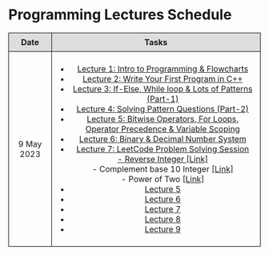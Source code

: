 <!DOCTYPE html>
<html>
  <head>
    <meta charset="UTF-8">
    <title>Programming Lectures Schedule</title>
    <style>
      table {
        border-collapse: collapse;
        width: 100%;
      }
      th, td {
        text-align: center;
        padding: 8px;
        border: 1px solid black;
      }
      th {
        background-color: #ddd;
      }
      tr:nth-child(even) {
        background-color: #f2f2f2;
      }
    </style>
  </head>
  <body>
    <h1>Programming Lectures Schedule</h1>
    <table>
      <thead>
        <tr>
          <th>Date</th>
          <th>Tasks</th>
        </tr>
      </thead>
      <tbody>
        <tr>
          <td>9 May 2023</td>
          <td>
            <ul>
              <li><a href="https://drive.google.com/file/d/1Mf2JpjY2z6s1Nl18ue1PDxdGoie50ywb/view">Lecture 1: Intro to Programming &amp; Flowcharts</a></li>
              <li><a href="https://drive.google.com/file/d/14CMAnuh2b4Lg0Qf2nJS_ZtYwg1PMoF_q/view">Lecture 2: Write Your First Program in C++</a></li>
              <li><a href="https://drive.google.com/file/d/1SrRo9oiIKS3D4JR4Er3tY85hALXzgdIT/view">Lecture 3: If-Else, While loop &amp; Lots of Patterns (Part-1)</a></li>
              <li><a href="https://drive.google.com/file/d/1onLkPV9zr6HUHEVtgLzxRJCL4tzpY5ux/view">Lecture 4: Solving Pattern Questions (Part-2)</a></li>
              <li><a href="https://drive.google.com/file/d/1hBPUhy-1v-9eCqTMnZLaAVehAc9unctJ/view">Lecture 5: Bitwise Operators, For Loops, Operator Precedence &amp; Variable Scoping</a></li>
              <li><a href="https://drive.google.com/file/d/1hLijJiM2oHdDpTinO2ploLm3QhrsaGix/view">Lecture 6: Binary &amp; Decimal Number System</a></li>
              <li><a href="https://drive.google.com/file/d/1l0sV5t5AeujRd2D35j5JC4qTUbq8xMOu/view">Lecture 7: LeetCode Problem Solving Session<br>- Reverse Integer <a href="https://leetcode.com/problems/reverse-integer/description/">[Link]</a><br>- Complement base 10 Integer <a href="https://leetcode.com/problems/complement-of-base-10-integer/">[Link]</a><br>- Power of Two <a href="https://leetcode.com/problems/power-of-two/">[Link]</a></a></li>
              <li><a href="https://drive.google.com/file/d/1pp8Os3PYPh2zGiU0lUVGXbMoXEBIsBOX/view
              <li><a href="https://drive.google.com/file/d/1hBPUhy-1v-9eCqTMnZLaAVehAc9unctJ/view">Lecture 5</a></li>
              <li><a href="https://drive.google.com/file/d/1sgC5I5FVw3Zqflx7vK-Hz5RwwG1DXO2Q/view">Lecture 6</a></li>
              <li><a href="https://drive.google.com/file/d/1YY0U6yKjTX6mcbsJopf-LFgZwYcUxv-l/view">Lecture 7</a></li>
              <li><a href="https://drive.google.com/file/d/1dCEfEmJxKGR_XRy9XzoQ2QoOGDfKhcaI/view">Lecture 8</a></li>
              <li><a href="https://drive.google.com/file/d/11v0c4Pz4N4jJlN4_O0vHxJx2_bKfS-23/view">Lecture 9</a></li>
            </ul>
         </td>
       </tr> 
   </tbody>

